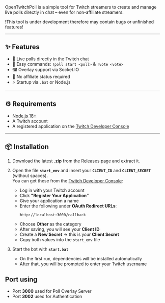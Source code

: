 OpenTwitchPoll is a simple tool for Twitch streamers to create and manage live polls directly in chat – even for non-affiliate streamers.

!This tool is under development therefore may contain bugs or unfinished features!

---

## ✨ Features

- 🎉 Live polls directly in the Twitch chat  
- 📝 Easy commands: `!poll start <poll>` & `!vote <vote>`  
- 🖼 Overlay support via Socket.IO  
- 🚫 No affiliate status required  
- ⚡ Startup via `.bat` or Node.js  

---

## ⚙️ Requirements

- [Node.js 18+](https://nodejs.org/)  
- A Twitch account  
- A registered application on the [Twitch Developer Console](https://dev.twitch.tv/console) 

---

## 📦 Installation

1. Download the latest **.zip** from the [Releases](../../releases) page and extract it.  

2. Open the file **`start_env`** and insert your **`CLIENT_ID`** and **`CLIENT_SECRET`** (without spaces).  
   You can get these from the [Twitch Developer Console](https://dev.twitch.tv/console):  
   - Log in with your Twitch account  
   - Click **"Register Your Application"**  
   - Give your application a name  
   - Enter the following under **OAuth Redirect URLs**:  
     ```
     http://localhost:3000/callback
     ```  
   - Choose **Other** as the category  
   - After saving, you will see your **Client ID**  
   - Create a **New Secret** → this is your **Client Secret**  
   - Copy both values into the `start_env` file  

3. Start the bot with **`start.bat`**  
   - On the first run, dependencies will be installed automatically  
   - After that, you will be prompted to enter your Twitch username  


## Port using
- Port **3000** used for Poll Overlay Server
- Port **3002** used for Authentication
